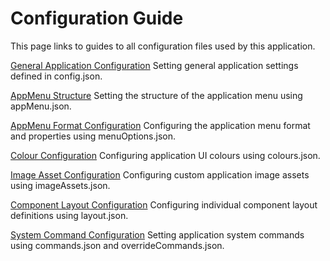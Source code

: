 # Configuration Guide
This page links to guides to all configuration files used by this application.

[General Application Configuration](TODO!)
Setting general application settings defined in config.json.

[AppMenu Structure](TODO!)
Setting the structure of the application menu using appMenu.json.

[AppMenu Format Configuration](TODO!)
Configuring the application menu format and properties using menuOptions.json.

[Colour Configuration](TODO!)
Configuring application UI colours using colours.json.

[Image Asset Configuration](TODO!)
Configuring custom application image assets using imageAssets.json.

[Component Layout Configuration](TODO!)
Configuring individual component layout definitions using layout.json.

[System Command Configuration](TODO!)
Setting application system commands using commands.json and overrideCommands.json.
